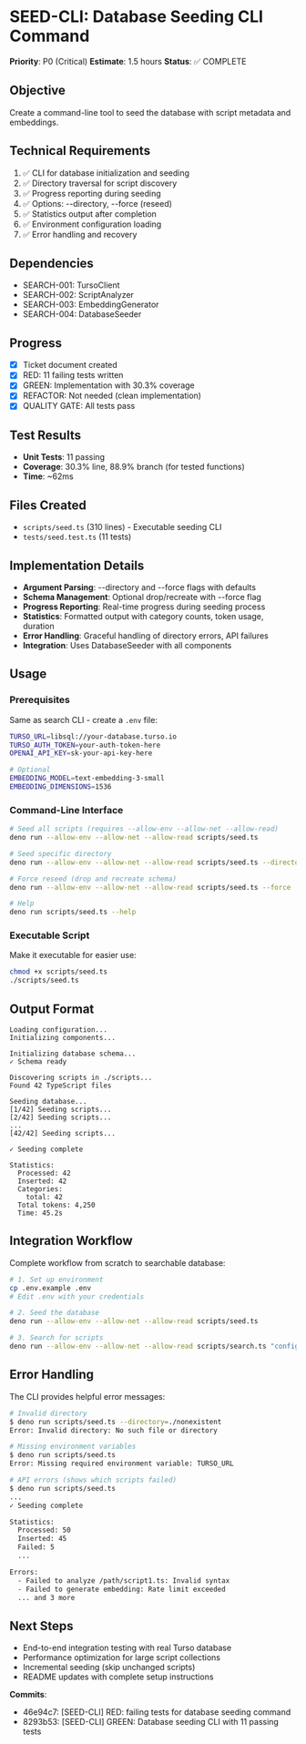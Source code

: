 # SEED-CLI: Database Seeding CLI Command

**Priority**: P0 (Critical)
**Estimate**: 1.5 hours
**Status**: ✅ COMPLETE

## Objective
Create a command-line tool to seed the database with script metadata and embeddings.

## Technical Requirements
1. ✅ CLI for database initialization and seeding
2. ✅ Directory traversal for script discovery
3. ✅ Progress reporting during seeding
4. ✅ Options: --directory, --force (reseed)
5. ✅ Statistics output after completion
6. ✅ Environment configuration loading
7. ✅ Error handling and recovery

## Dependencies
- SEARCH-001: TursoClient
- SEARCH-002: ScriptAnalyzer
- SEARCH-003: EmbeddingGenerator
- SEARCH-004: DatabaseSeeder

## Progress
- [x] Ticket document created
- [x] RED: 11 failing tests written
- [x] GREEN: Implementation with 30.3% coverage
- [x] REFACTOR: Not needed (clean implementation)
- [x] QUALITY GATE: All tests pass

## Test Results
- **Unit Tests**: 11 passing
- **Coverage**: 30.3% line, 88.9% branch (for tested functions)
- **Time**: ~62ms

## Files Created
- `scripts/seed.ts` (310 lines) - Executable seeding CLI
- `tests/seed.test.ts` (11 tests)

## Implementation Details
- **Argument Parsing**: --directory and --force flags with defaults
- **Schema Management**: Optional drop/recreate with --force flag
- **Progress Reporting**: Real-time progress during seeding process
- **Statistics**: Formatted output with category counts, token usage, duration
- **Error Handling**: Graceful handling of directory errors, API failures
- **Integration**: Uses DatabaseSeeder with all components

## Usage

### Prerequisites
Same as search CLI - create a `.env` file:
```bash
TURSO_URL=libsql://your-database.turso.io
TURSO_AUTH_TOKEN=your-auth-token-here
OPENAI_API_KEY=sk-your-api-key-here

# Optional
EMBEDDING_MODEL=text-embedding-3-small
EMBEDDING_DIMENSIONS=1536
```

### Command-Line Interface
```bash
# Seed all scripts (requires --allow-env --allow-net --allow-read)
deno run --allow-env --allow-net --allow-read scripts/seed.ts

# Seed specific directory
deno run --allow-env --allow-net --allow-read scripts/seed.ts --directory=./scripts/audio

# Force reseed (drop and recreate schema)
deno run --allow-env --allow-net --allow-read scripts/seed.ts --force

# Help
deno run scripts/seed.ts --help
```

### Executable Script
Make it executable for easier use:
```bash
chmod +x scripts/seed.ts
./scripts/seed.ts
```

## Output Format
```
Loading configuration...
Initializing components...

Initializing database schema...
✓ Schema ready

Discovering scripts in ./scripts...
Found 42 TypeScript files

Seeding database...
[1/42] Seeding scripts...
[2/42] Seeding scripts...
...
[42/42] Seeding scripts...

✓ Seeding complete

Statistics:
  Processed: 42
  Inserted: 42
  Categories:
    total: 42
  Total tokens: 4,250
  Time: 45.2s
```

## Integration Workflow

Complete workflow from scratch to searchable database:

```bash
# 1. Set up environment
cp .env.example .env
# Edit .env with your credentials

# 2. Seed the database
deno run --allow-env --allow-net --allow-read scripts/seed.ts

# 3. Search for scripts
deno run --allow-env --allow-net --allow-read scripts/search.ts "configure audio settings"
```

## Error Handling

The CLI provides helpful error messages:

```bash
# Invalid directory
$ deno run scripts/seed.ts --directory=./nonexistent
Error: Invalid directory: No such file or directory

# Missing environment variables
$ deno run scripts/seed.ts
Error: Missing required environment variable: TURSO_URL

# API errors (shows which scripts failed)
$ deno run scripts/seed.ts
...
✓ Seeding complete

Statistics:
  Processed: 50
  Inserted: 45
  Failed: 5
  ...

Errors:
  - Failed to analyze /path/script1.ts: Invalid syntax
  - Failed to generate embedding: Rate limit exceeded
  ... and 3 more
```

## Next Steps
- End-to-end integration testing with real Turso database
- Performance optimization for large script collections
- Incremental seeding (skip unchanged scripts)
- README updates with complete setup instructions

**Commits**:
- 46e94c7: [SEED-CLI] RED: failing tests for database seeding command
- 8293b53: [SEED-CLI] GREEN: Database seeding CLI with 11 passing tests
